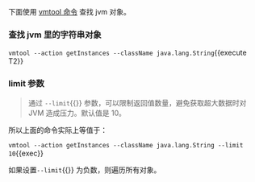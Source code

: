 下面使用 [vmtool 命令](https://arthas.aliyun.com/doc/vmtool.html) 查找 jvm 对象。

### 查找 jvm 里的字符串对象

`vmtool --action getInstances --className java.lang.String`{{execute T2}}

### limit 参数

> 通过 `--limit`{{}} 参数，可以限制返回值数量，避免获取超大数据时对 JVM 造成压力。默认值是 10。

所以上面的命令实际上等值于：

`vmtool --action getInstances --className java.lang.String --limit 10`{{exec}}

如果设置`--limit`{{}} 为负数，则遍历所有对象。
